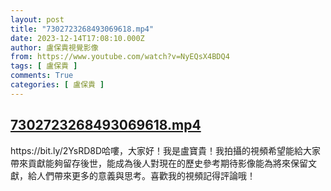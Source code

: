 ```yaml
---
layout: post
title: "7302723268493069618.mp4"
date: 2023-12-14T17:08:10.000Z
author: 盧保貴視覺影像
from: https://www.youtube.com/watch?v=NyEQsX4BDQ4
tags: [ 盧保貴 ]
comments: True
categories: [ 盧保貴 ]
---
```

<!--1702573690000-->
[7302723268493069618.mp4](https://www.youtube.com/watch?v=NyEQsX4BDQ4)
------

<div>
https://bit.ly/2YsRD8D哈嘍，大家好！我是盧寶貴！我拍攝的視頻希望能給大家帶來貢獻能夠留存後世，能成為後人對現在的歷史參考期待影像能為將來保留文獻，給人們帶來更多的意義與思考。喜歡我的視頻記得評論哦！
</div>
